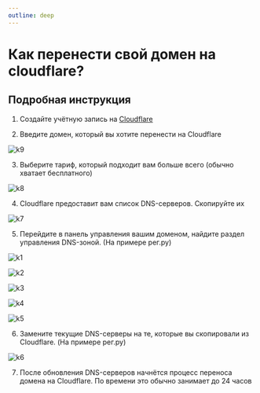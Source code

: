 ```yaml
---
outline: deep
---
```


# Как перенести свой домен на cloudflare?

## Подробная инструкция

1. Создайте учётную запись на [Cloudflare](https://cloudflare.com)

2. Введите домен, который вы хотите перенести на Cloudflare

![k9](/k9.png)

3. Выберите тариф, который подходит вам больше всего (обычно хватает бесплатного)

![k8](/k8.png)

4. Cloudflare предоставит вам список DNS-серверов. Скопируйте их

![k7](/k7.png)

5. Перейдите в панель управления вашим доменом, найдите раздел управления DNS-зоной. (На примере рег.ру)

![k1](/k1.png)

![k2](/k2.png)

![k3](/k3.png)

![k4](/k4.png)

![k5](/k5.png)

6. Замените текущие DNS-серверы на те, которые вы скопировали из Cloudflare. (На примере рег.ру)

![k6](/k6.png)

7. После обновления DNS-серверов начнётся процесс переноса домена на Cloudflare. По времени это обычно занимает до 24 часов
